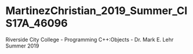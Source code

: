 # MartinezChristian_2019_Summer_CIS17A_46096
Riverside City College - Programming C++:Objects - Dr. Mark E. Lehr Summer 2019
